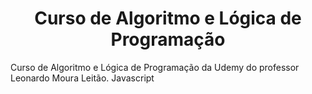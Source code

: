 <h1 align="center">Curso de Algoritmo e Lógica de Programação</h1>
Curso de Algoritmo e Lógica de Programação da Udemy do professor Leonardo Moura Leitão. Javascript
